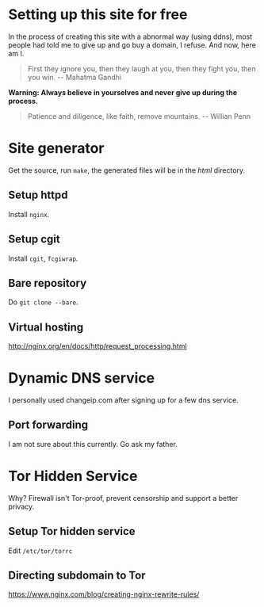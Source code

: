 Setting up this site for free
=============================
In the process of creating this site with a abnormal way (using ddns), most
people had told me to give up and go buy a domain, I refuse. And now, here am
I.

> First they ignore you, then they laugh at you, then they fight you, then you
> win.  -- Mahatma Gandhi

**Warning: Always believe in yourselves and never give up during the process.**

> Patience and diligence, like faith, remove mountains.  -- Willian Penn

Site generator
==============
Get the source, run `make`, the generated files will be in the *html* directory.

Setup httpd
-----------
Install `nginx`.

Setup cgit
----------
Install `cgit`, `fcgiwrap`.

Bare repository
---------------
Do `git clone --bare`.

Virtual hosting
---------------
http://nginx.org/en/docs/http/request_processing.html

Dynamic DNS service
===================
I personally used changeip.com after signing up for a few dns service.

Port forwarding
---------------
I am not sure about this currently. Go ask my father.

Tor Hidden Service
==================
Why? Firewall isn't Tor-proof, prevent censorship and support a better privacy.

Setup Tor hidden service
------------------------
Edit `/etc/tor/torrc`

Directing subdomain to Tor
--------------------------
https://www.nginx.com/blog/creating-nginx-rewrite-rules/
